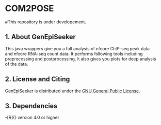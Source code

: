 # COM2POSE
#This repository is under developement.

## 1. About GenEpiSeeker


This java wrappers give you a full analysis of nfcore ChIP-seq peak data and nfcore RNA-seq count data. It performs following tools including preprocessing and postprocessing. It also gives you plots for deep analysis of the data. 

## 2. License and Citing

GenEpiSeeker is distributed under the [GNU General Public License](https://www.gnu.org/licenses/gpl-3.0.en.html).

## 3. Dependencies

-[R]{} version 4.0 or higher
